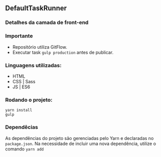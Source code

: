 ## DefaultTaskRunner

### Detalhes da camada de front-end

### Importante

- Repositório utiliza GitFlow.
- Executar task ```gulp production``` antes de publicar.

### Linguagens utilizadas:
  - HTML
  - CSS | Sass
  - JS | ES6

### Rodando o projeto:
	yarn install
	gulp

### Dependêcias

As dependências do projeto são gerenciadas pelo Yarn e declaradas no ```package.json```. Na necessidade de incluir uma nova dependência, utilize o comando ```yarn add```
